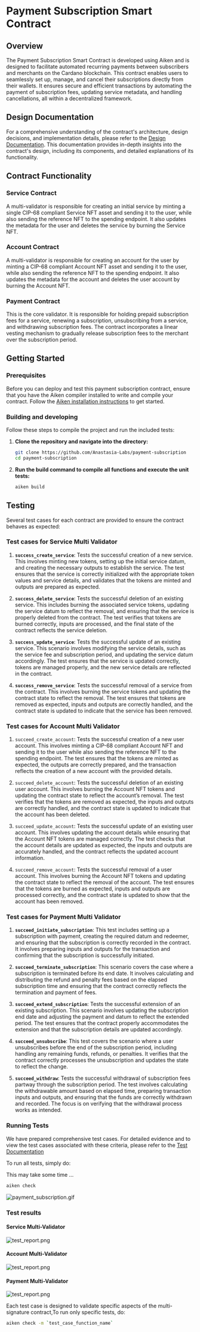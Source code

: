 # Payment Subscription Smart Contract

## Overview

The Payment Subscription Smart Contract is developed using Aiken and is designed
to facilitate automated recurring payments between subscribers and merchants on
the Cardano blockchain. This contract enables users to seamlessly set up,
manage, and cancel their subscriptions directly from their wallets. It ensures
secure and efficient transactions by automating the payment of subscription
fees, updating service metadata, and handling cancellations, all within a
decentralized framework.

## Design Documentation

For a comprehensive understanding of the contract's architecture, design
decisions, and implementation details, please refer to the
[Design Documentation](https://github.com/Anastasia-Labs/payment-subscription/blob/main/docs/payment-subscription-design-specs/subscription-smart-contract.pdf).
This documentation provides in-depth insights into the contract's design,
including its components, and detailed explanations of its functionality.

## Contract Functionality

### Service Contract

A multi-validator is responsible for creating an initial service by minting a
single CIP-68 compliant Service NFT asset and sending it to the user, while also
sending the reference NFT to the spending endpoint. It also updates the metadata
for the user and deletes the service by burning the Service NFT.

### Account Contract

A multi-validator is responsible for creating an account for the user by minting
a CIP-68 compliant Account NFT asset and sending it to the user, while also
sending the reference NFT to the spending endpoint. It also updates the metadata
for the account and deletes the user account by burning the Account NFT.

### Payment Contract

This is the core validator. It is responsible for holding prepaid subscription
fees for a service, renewing a subscription, unsubscribing from a service, and
withdrawing subscription fees. The contract incorporates a linear vesting
mechanism to gradually release subscription fees to the merchant over the
subscription period.

## Getting Started

### Prerequisites

Before you can deploy and test this payment subscription contract, ensure that
you have the Aiken compiler installed to write and compile your contract. Follow
the
[Aiken installation instructions](https://aiken-lang.org/installation-instructions)
to get started.

### Building and developing

Follow these steps to compile the project and run the included tests:

1. **Clone the repository and navigate into the directory:**

   ```bash
   git clone https://github.com/Anastasia-Labs/payment-subscription
   cd payment-subscription
   ```

2. **Run the build command to compile all functions and execute the unit
   tests:**

   ```bash
   aiken build
   ```

## Testing

Several test cases for each contract are provided to ensure the contract behaves
as expected:

### Test cases for Service Multi Validator

1. **`success_create_service`**: Tests the successful creation of a new service.
   This involves minting new tokens, setting up the initial service datum, and
   creating the necessary outputs to establish the service. The test ensures
   that the service is correctly initialized with the appropriate token values
   and service details, and validates that the tokens are minted and outputs are
   prepared as expected.

2. **`success_delete_service`**: Tests the successful deletion of an existing
   service. This includes burning the associated service tokens, updating the
   service datum to reflect the removal, and ensuring that the service is
   properly deleted from the contract. The test verifies that tokens are burned
   correctly, inputs are processed, and the final state of the contract reflects
   the service deletion.

3. **`success_update_service`**: Tests the successful update of an existing
   service. This scenario involves modifying the service details, such as the
   service fee and subscription period, and updating the service datum
   accordingly. The test ensures that the service is updated correctly, tokens
   are managed properly, and the new service details are reflected in the
   contract.

4. **`success_remove_service`**: Tests the successful removal of a service from
   the contract. This involves burning the service tokens and updating the
   contract state to reflect the removal. The test ensures that tokens are
   removed as expected, inputs and outputs are correctly handled, and the
   contract state is updated to indicate that the service has been removed.

### Test cases for Account Multi Validator

1. `succeed_create_account`: Tests the successful creation of a new user
   account. This involves minting a CIP-68 compliant Account NFT and sending it
   to the user while also sending the reference NFT to the spending endpoint.
   The test ensures that the tokens are minted as expected, the outputs are
   correctly prepared, and the transaction reflects the creation of a new
   account with the provided details.

2. `succeed_delete_account`: Tests the successful deletion of an existing user
   account. This involves burning the Account NFT tokens and updating the
   contract state to reflect the account’s removal. The test verifies that the
   tokens are removed as expected, the inputs and outputs are correctly handled,
   and the contract state is updated to indicate that the account has been
   deleted.

3. `succeed_update_account`: Tests the successful update of an existing user
   account. This involves updating the account details while ensuring that the
   Account NFT tokens are managed correctly. The test checks that the account
   details are updated as expected, the inputs and outputs are accurately
   handled, and the contract reflects the updated account information.

4. `succeed_remove_account`: Tests the successful removal of a user account.
   This involves burning the Account NFT tokens and updating the contract state
   to reflect the removal of the account. The test ensures that the tokens are
   burned as expected, inputs and outputs are processed correctly, and the
   contract state is updated to show that the account has been removed.

### Test cases for Payment Multi Validator

<!-- //TODO - update after review -->

1. **`succeed_initiate_subscription`**: This test includes setting up a
   subscription with payment, creating the required datum and redeemer, and
   ensuring that the subscription is correctly recorded in the contract. It
   involves preparing inputs and outputs for the transaction and confirming that
   the subscription is successfully initiated.

2. **`succeed_terminate_subscription`**: This scenario covers the case where a
   subscription is terminated before its end date. It involves calculating and
   distributing the refund and penalty fees based on the elapsed subscription
   time and ensuring that the contract correctly reflects the termination and
   payment of fees.

3. **`succeed_extend_subscription`**: Tests the successful extension of an
   existing subscription. This scenario involves updating the subscription end
   date and adjusting the payment and datum to reflect the extended period. The
   test ensures that the contract properly accommodates the extension and that
   the subscription details are updated accordingly.

4. **`succeed_unsubscribe`**: This test covers the scenario where a user
   unsubscribes before the end of the subscription period, including handling
   any remaining funds, refunds, or penalties. It verifies that the contract
   correctly processes the unsubscription and updates the state to reflect the
   change.

5. **`succeed_withdraw`**: Tests the successful withdrawal of subscription fees
   partway through the subscription period. The test involves calculating the
   withdrawable amount based on elapsed time, preparing transaction inputs and
   outputs, and ensuring that the funds are correctly withdrawn and recorded.
   The focus is on verifying that the withdrawal process works as intended.

### Running Tests

We have prepared comprehensive test cases. For detailed evidence and to view the
test cases associated with these criteria, please refer to the
[Test Documentation](TEST-README.md)

To run all tests, simply do:

This may take some time ...

```sh
aiken check
```
![payment_subscription.gif](/docs/images/payment_subscription.gif)

### Test results

#### Service Multi-Validator

![test_report.png](/docs/images/service_test.png)

#### Account Multi-Validator

![test_report.png](/docs/images/account_test.png)

#### Payment Multi-Validator

![test_report.png](/docs/images/payment_test.png)


Each test case is designed to validate specific aspects of the multi-signature
contract,To run only specific tests, do:

```sh
aiken check -m `test_case_function_name`
```
